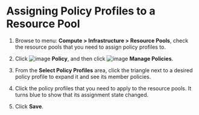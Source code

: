 # Assigning Policy Profiles to a Resource Pool

1. Browse to menu: **Compute > Infrastructure > Resource Pools**,
   check the resource pools that you need to assign policy
   profiles to.

2. Click ![image](../images/1941.png) **Policy**, and then click
   ![image](../images/1851.png) **Manage Policies**.

3. From the **Select Policy Profiles** area, click the triangle
   next to a desired policy profile to expand it and see its
   member policies.

4. Click the policy profiles that you need to apply to the
   resource pools. It turns blue to show that its assignment
   state changed.

5. Click **Save**.
